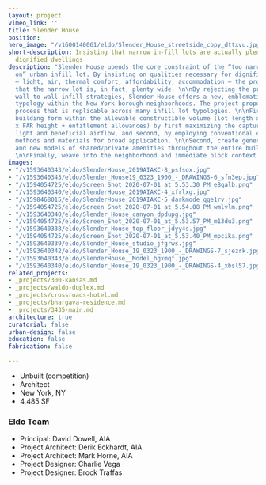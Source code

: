```yaml
---
layout: project
vimeo_link: ''
title: Slender House
position: 
hero_image: "/v1600140061/eldo/Slender_House_streetside_copy_dttxvu.jpg"
short-description: Insisting that narrow in-fill lots are actually plenty wide for
  dignified dwellings
description: "Slender House upends the core constraint of the “too narrow to build
  on” urban infill lot. By insisting on qualities necessary for dignified dwellings
  – light, air, thermal comfort, affordability, accommodation – the project shows
  that the narrow lot is, in fact, plenty wide. \n\nBy rejecting the presumption of
  wall-to-wall infill strategies, Slender House offers a new, emblematic row house
  typology within the New York borough neighborhoods. The project proposes a three-step
  process that is replicable across many infill lot typologies. \n\nFirst, optimize
  building form within the allowable constructible volume (lot length x lot depth
  x FAR height + entitlement allowances) by first maximizing the capture of natural
  light and beneficial airflow, and second, by employing conventional construction
  methods and materials for broad application. \n\nSecond, create generous interiors
  and new models of shared/private amenities throughout the entire building and site.
  \n\nFinally, weave into the neighborhood and immediate block context."
images:
- "/v1593640343/eldo/SlenderHouse_2019AIAKC-8_psfsox.jpg"
- "/v1593640343/eldo/Slender_House19_0323_1900_-_DRAWINGS-6_sfn3ep.jpg"
- "/v1594054725/eldo/Screen_Shot_2020-07-01_at_5.53.30_PM_e8qalb.png"
- "/v1593640340/eldo/SlenderHouse_2019AIAKC-4_xfrlxg.jpg"
- "/v1598468015/eldo/SlenderHouse_2019AIAKC-5_darkmode_qge1rv.jpg"
- "/v1594054725/eldo/Screen_Shot_2020-07-01_at_5.54.08_PM_wmlvlm.png"
- "/v1593640340/eldo/Slender_House_canyon_dpdupg.jpg"
- "/v1594054725/eldo/Screen_Shot_2020-07-01_at_5.53.57_PM_m13du3.png"
- "/v1593640338/eldo/Slender_House_top_floor_jdyy4s.jpg"
- "/v1594054725/eldo/Screen_Shot_2020-07-01_at_5.53.40_PM_mpcika.png"
- "/v1593640339/eldo/Slender_House_studio_jfgrws.jpg"
- "/v1593640342/eldo/Slender_House_19_0323_1900_-_DRAWINGS-7_sjezrk.jpg"
- "/v1593640343/eldo/SlenderHouse__Model_hgxmqf.jpg"
- "/v1593640340/eldo/Slender_House_19_0323_1900_-_DRAWINGS-4_xbsl57.jpg"
related_projects:
- _projects/300-kansas.md
- _projects/waldo-duplex.md
- _projects/crossroads-hotel.md
- _projects/bhargava-residence.md
- _projects/3435-main.md
architecture: true
curatorial: false
urban-design: false
education: false
fabrication: false

---
```

* Unbuilt (competition)
* Architect
* New York, NY
* 4,485 SF

### Eldo Team

* Principal: David Dowell, AIA
* Project Architect: Derik Eckhardt, AIA
* Project Architect: Mark Horne, AIA
* Project Designer: Charlie Vega
* Project Designer: Brock Traffas